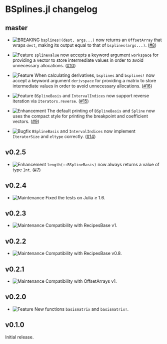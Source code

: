 # BSplines.jl changelog

## master

* ![BREAKING](https://img.shields.io/badge/-BREAKING-red) `bsplines!(dest, args...)` now returns an `OffsetArray` that wraps `dest`, making its output equal to that of `bsplines(args...)`. ([#8](https://github.com/sostock/BSplines.jl/pull/8))

* ![Feature](https://img.shields.io/badge/-feature-green) `splinevalue` now accepts a keyword argument `workspace` for providing a vector to store intermediate values in order to avoid unnecessary allocations. ([#10](https://github.com/sostock/BSplines.jl/pull/10))

* ![Feature](https://img.shields.io/badge/-feature-green) When calculating derivatives, `bsplines` and `bsplines!` now accept a keyword argument `derivspace` for providing a matrix to store intermediate values in order to avoid unnecessary allocations. ([#16](https://github.com/sostock/BSplines.jl/pull/16))

* ![Feature](https://img.shields.io/badge/-feature-green) `BSplineBasis` and `IntervalIndices` now support reverse iteration via `Iterators.reverse`. ([#15](https://github.com/sostock/BSplines.jl/pull/15))

* ![Enhancement](https://img.shields.io/badge/-enhancement-blue) The default printing of `BSplineBasis` and `Spline` now uses the compact style for printing the breakpoint and coefficient vectors. ([#9](https://github.com/sostock/BSplines.jl/pull/9))

* ![Bugfix](https://img.shields.io/badge/-bugfix-purple) `BSplineBasis` and `IntervalIndices` now implement `IteratorSize` and `eltype` correctly. ([#14](https://github.com/sostock/HalfIntegers.jl/pull/14))

## v0.2.5

* ![Enhancement](https://img.shields.io/badge/-enhancement-blue) `length(::BSplineBasis)` now always returns a value of type `Int`. ([#7](https://github.com/sostock/BSplines.jl/pull/7))

## v0.2.4

* ![Maintenance](https://img.shields.io/badge/-maintenance-grey) Fixed the tests on Julia ≥ 1.6.

## v0.2.3

* ![Maintenance](https://img.shields.io/badge/-maintenance-grey) Compatibility with RecipesBase v1.

## v0.2.2

* ![Maintenance](https://img.shields.io/badge/-maintenance-grey) Compatibility with RecipesBase v0.8.

## v0.2.1

* ![Maintenance](https://img.shields.io/badge/-maintenance-grey) Compatibility with OffsetArrays v1.

## v0.2.0

* ![Feature](https://img.shields.io/badge/-feature-green) New functions `basismatrix` and `basismatrix!`.

## v0.1.0

Initial release.
